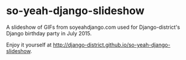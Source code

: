 # so-yeah-django-slideshow
A slideshow of GIFs from soyeahdjango.com used for Django-district's Django birthday party in July 2015.

Enjoy it yourself at http://django-district.github.io/so-yeah-django-slideshow.
